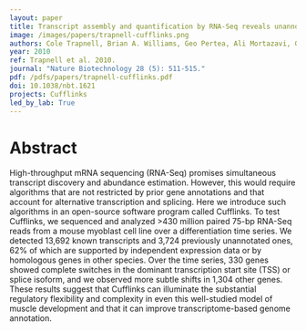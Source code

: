 ```yaml
---
layout: paper
title: Transcript assembly and quantification by RNA-Seq reveals unannotated transcripts and isoform switching during cell differentiation
image: /images/papers/trapnell-cufflinks.png
authors: Cole Trapnell, Brian A. Williams, Geo Pertea, Ali Mortazavi, Gordon Kwan, Marijke J. Van Baren, Steven L. Salzberg, Barbara J. Wold, Lior Pachter.
year: 2010
ref: Trapnell et al. 2010.
journal: "Nature Biotechnology 28 (5): 511-515."
pdf: /pdfs/papers/trapnell-cufflinks.pdf
doi: 10.1038/nbt.1621
projects: Cufflinks
led_by_lab: True
---
```


# Abstract

High-throughput mRNA sequencing (RNA-Seq) promises simultaneous transcript discovery and abundance estimation. However, this would require algorithms that are not restricted by prior gene annotations and that account for alternative transcription and splicing. Here we introduce such algorithms in an open-source software program called Cufflinks. To test Cufflinks, we sequenced and analyzed >430 million paired 75-bp RNA-Seq reads from a mouse myoblast cell line over a differentiation time series. We detected 13,692 known transcripts and 3,724 previously unannotated ones, 62% of which are supported by independent expression data or by homologous genes in other species. Over the time series, 330 genes showed complete switches in the dominant transcription start site (TSS) or splice isoform, and we observed more subtle shifts in 1,304 other genes. These results suggest that Cufflinks can illuminate the substantial regulatory flexibility and complexity in even this well-studied model of muscle development and that it can improve transcriptome-based genome annotation.